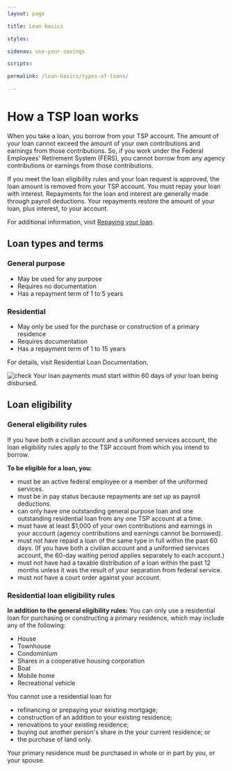 ```yaml
---
layout: page

title: Loan basics

styles:

sidenav: use-your-savings

scripts:

permalink: /loan-basics/types-of-loans/

---
```


# How a TSP loan works 

When you take a loan, you borrow from your TSP account. The amount of your loan cannot exceed the amount of your own contributions and earnings from those contributions. So, if you work under the Federal Employees' Retirement System (FERS), you cannot borrow from any agency contributions or earnings from those contributions.
 
If you meet the loan eligibility rules and your loan request is approved, the loan amount is removed from your TSP account. You must repay your loan with interest. Repayments for the loan and interest are generally made through payroll deductions. Your repayments restore the amount of your loan, plus interest, to your account.

For additional information, visit [Repaying your loan](repaying-your-loan.md).

## Loan types and terms

### General purpose 
+ May be used for any purpose
+ Requires no documentation
+ Has a repayment term of 1 to 5 years
### Residential
+ May only be used for the purchase or construction of a primary residence
+ Requires documentation
+ Has a repayment term of 1 to 15 years

For details, visit Residential Loan Documentation.

![check](tsp-redesign/assets/img/alert-circle.svg "circle alert") Your loan payments must start within 60 days of your loan being disbursed.

## Loan eligibility

### General eligibility rules

If you have both a civilian account and a uniformed services account, the loan eligibility rules apply to the TSP account from which you intend to borrow.
 
**To be eligible for a loan, you:**
+ must be an active federal employee or a member of the uniformed services.
+ must be in pay status because repayments are set up as payroll deductions.
+ can only have one outstanding general purpose loan and one outstanding residential loan from any one TSP account at a time.
+ must have at least $1,000 of your own contributions and earnings in your account (agency contributions and earnings cannot be borrowed).
+ must not have repaid a loan of the same type in full within the past 60 days. (If you have both a civilian account and a uniformed services account, the 60-day waiting period applies separately to each account.)
+ must not have had a taxable distribution of a loan within the past 12 months unless it was the result of your separation from federal service.
+ must not have a court order against your account.

### Residential loan eligibility rules
**In addition to the general eligibility rules:**
You can only use a residential loan for purchasing or constructing a primary residence, which may include any of the following:
+ House
+ Townhouse
+ Condominium
+ Shares in a cooperative housing corporation
+ Boat
+ Mobile home
+ Recreational vehicle
 
You cannot use a residential loan for
+ refinancing or prepaying your existing mortgage;
+ construction of an addition to your existing residence;
+ renovations to your existing residence;
+ buying out another person's share in the your current residence; or
+ the purchase of land only.
 
Your primary residence must be purchased in whole or in part by you, or your spouse.

